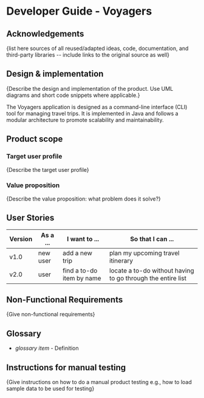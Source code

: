 # Developer Guide - Voyagers

## Acknowledgements

{list here sources of all reused/adapted ideas, code, documentation, and third-party libraries -- include links to the original source as well}

## Design & implementation

{Describe the design and implementation of the product. Use UML diagrams and short code snippets where applicable.}

The Voyagers application is designed as a command-line interface 
(CLI) tool for managing travel trips. 
It is implemented in Java and follows a modular architecture to promote scalability and maintainability.

## Product scope
### Target user profile

{Describe the target user profile}

### Value proposition

{Describe the value proposition: what problem does it solve?}

## User Stories

|Version| As a ... | I want to ... | So that I can ...|
|--------|----------|---------------|-|
|v1.0|new user|add a new trip|plan my upcoming travel itinerary|
|v2.0|user|find a to-do item by name|locate a to-do without having to go through the entire list|

## Non-Functional Requirements

{Give non-functional requirements}

## Glossary

* *glossary item* - Definition

## Instructions for manual testing

{Give instructions on how to do a manual product testing e.g., how to load sample data to be used for testing}
